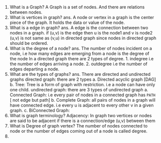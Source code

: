 1. What is a Graph? 
   A Graph is a set of nodes. And there are relations between nodes. 
2. What is vertices in graph? 
   ans. A node or vertex in a graph is the center piece of the graph. It holds the data or value of the node.
3. What is a edge in graph?
   ans. A edge is the connection between two nodes in a graph. 
       if (u,v) is the edge then u is the node1 and v is node2
       (u,v) is not same as (v,u) in directed graph since nodes in directed graph should be ordered. 
4. What is the degree of a node? 
    ans. The number of nodes incident on a node, i.e how many edges are emerging from a node is the degree of the node
         In a directed graph there are 2 types of degree. 
           1. indegree i.e the number of edges arriving a node.
           2. outdegree i.e the number of edges departing a node.
5. What are the types of graphs? 
   ans. There are directed and undirected graphs
        directed graph: there are 2 types 
                         a. Directed acyclic graph [DAG]
                         b. Tree: Tree is a form of graph with restriction. i.e a node can have only one child.
        undirected graph: there are 3 types of undirected graph
                         a. Connected Graph: i.e every pair of nodes in a connected graph has `PATH` [ not edge but path]
                         b. Complete Graph: all pairs of nodes in a graph will have connected edge. i.e every u is adjacent
                            to every other v in a given graph.
                         c. BiConnected Graph: 
6. What is graph terminology? 
   Adjacency: In graph two vertices or nodes are said to be adjacent if there is a connection/edge (u,v) between them
7. What is Degree of graph vertex? 
   The number of nodes connected to node or the number of edges coming out of a node is called degree.
8. 
         